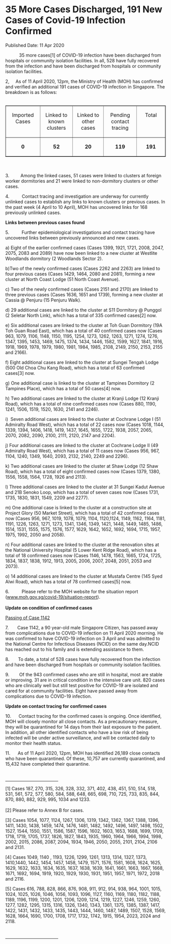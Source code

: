 <html>
    <meta http-equiv="Content-Type" content="text/html; charset=utf-8"/>
    <meta charset="utf-8"/>
    <title> 35 More Cases Discharged, 191 New Cases of Covid-19 Infection Confirmed</title>
    <body><h1> 35 More Cases Discharged, 191 New Cases of Covid-19 Infection Confirmed</h1>
    <p>Published Date: 11 Apr 2020</p> <p>&nbsp; &nbsp; &nbsp; &nbsp; &nbsp; &nbsp;35 more cases[1]&nbsp;of COVID-19 infection have been discharged from hospitals or community isolation facilities. In all, 528 have fully recovered from the infection and have been discharged from hospitals or community isolation facilities. </p> <p>2, &nbsp;&nbsp;&nbsp;&nbsp;As of 11 April 2020, 12pm, the Ministry of Health (MOH) has confirmed and verified an additional 191 cases of COVID-19 infection in Singapore. The breakdown is as follows:<br><br></p><table border="1" cellspacing="0" cellpadding="0"><tbody><tr><td width="120" valign="top"><p align="center">Imported Cases</p></td><td width="120" valign="top"><p align="center">Linked to known clusters</p></td><td width="120" valign="top"><p align="center">Linked to other cases</p></td><td width="120" valign="top"><p align="center">Pending contact tracing</p></td><td width="120" valign="top"><p align="center">Total</p></td></tr><tr><td width="120" valign="top"><p align="center"><strong>0</strong></p></td><td width="120" valign="top"><p align="center"><b>52</b></p></td><td width="120" valign="top"><p align="center"><strong>20</strong></p></td><td width="120" valign="top"><p align="center"><b>119</b></p></td><td width="120" valign="top"><p align="center"><strong>191</strong></p></td></tr></tbody></table><p><br><br>3.&nbsp; &nbsp; &nbsp; &nbsp; &nbsp;Among the linked cases, 51 cases were linked to clusters at foreign worker dormitories and 21 were linked to non-dormitory clusters or other cases.</p><div><p><p>4.&nbsp; &nbsp; &nbsp; &nbsp; &nbsp; Contact tracing and investigation are underway for currently unlinked cases to establish any links to known clusters or previous cases. In the past week (4 April to 10 April), MOH has uncovered links for 168 previously unlinked cases.</p></p><p><p><strong>Links between previous cases found</strong></p><p>5.&nbsp; &nbsp; &nbsp; &nbsp; &nbsp; Further epidemiological investigations and contact tracing have uncovered links between previously announced and new cases.</p></p><p><p>a) Eight of the earlier confirmed cases (Cases 1399, 1921, 1721, 2008, 2047, 2075, 2083 and 2089) have now been linked to a new cluster at Westlite Woodlands dormitory (2 Woodlands Sector 2).</p></p><p><p>b)Two of the newly confirmed cases (Cases 2262 and 2263) are linked to four previous cases (Cases 1429, 1464, 2080 and 2081), forming a new cluster at North Coast Lodge (51 North Coast Avenue).</p></p><p><p>c) Two of the newly confirmed cases (Cases 2151 and 2170) are linked to three previous cases (Cases 1636, 1651 and 1739), forming a new cluster at Cassia @ Penjuru (15 Penjuru Walk).</p></p><p><p>d) 29 additional cases are linked to the cluster at S11 Dormitory @ Punggol (2 Seletar North Link), which has a total of 335 confirmed cases[2]&nbsp;now.</p></p><p><p>e) Six additional cases are linked to the cluster at Toh Guan Dormitory (19A Toh Guan Road East), which has a total of 40 confirmed cases now (Cases 963, 1079, 1106, 1148, 1150, 1195, 1254, 1273, 1262, 1263, 1271, 1274, 1276, 1347, 1395, 1453, 1469, 1475, 1374, 1434, 1446, 1582, 1599, 1627, 1841, 1916, 1918, 1969, 1978, 1979, 1980, 1981, 1984, 1985, 2108, 2149, 2150, 2153, 2155 and 2166).</p></p><p><p>f) Eight additional cases are linked to the cluster at Sungei Tengah Lodge (500 Old Choa Chu Kang Road), which has a total of 63 confirmed cases[3]&nbsp;now.</p></p><p><p>g) One additional case is linked to the cluster at Tampines Dormitory (2 Tampines Place), which has a total of 50 cases[4]&nbsp;now.</p></p><p><p>h) Two additional cases are linked to the cluster at Kranji Lodge (12 Kranji Road), which has a total of nine confirmed cases now (Cases 880, 1190, 1241, 1506, 1519, 1520, 1630, 2141 and 2246).</p></p><p><p>i)&nbsp; Seven additional cases are linked to the cluster at Cochrane Lodge I (51 Admiralty Road West), which has a total of 22 cases now (Cases 1018, 1144, 1339, 1394, 1406, 1418, 1419, 1437, 1645, 1655, 1722, 1938, 2057, 2065, 2070, 2082, 2090, 2100, 2111, 2120, 2147 and 2204).</p></p><p><p>j) Four additional cases are linked to the cluster at Cochrane Lodge II (49 Admiralty Road West), which has a total of 11 cases now (Cases 956, 967, 1104, 1240, 1349, 1640, 2093, 2132, 2140, 2249 and 2296).</p></p><p><p>k) Two additional cases are linked to the cluster at Shaw Lodge (12 Shaw Road), which has a total of eight confirmed cases now (Cases 1379, 1380, 1556, 1558, 1564, 1728, 1926 and 2113).</p></p><p><p>l) Three additional cases are linked to the cluster at 31 Sungei Kadut Avenue and 21B Senoko Loop, which has a total of seven cases now (Cases 1731, 1735, 1830, 1831, 1549, 2209 and 2277).</p></p><p><p>m) One additional case is linked to the cluster at a construction site at Project Glory (50 Market Street), which has a total of 42 confirmed cases now (Cases 956, 967, 1019, 1078, 1079, 1104, 1120,1124, 1149, 1162, 1164, 1181, 1191, 1226, 1263, 1271, 1273, 1341, 1346, 1349, 1421, 1448, 1449, 1485, 1486, 1514, 1531, 1555, 1575, 1576, 1577, 1629, 1642, 1652, 1692, 1694, 1715, 1957, 1975, 1992, 2050 and 2058).</p></p><p><p>n) Four additional cases are linked to the cluster at the renovation sites at the National University Hospital (5 Lower Kent Ridge Road), which has a total of 18 confirmed cases now (Cases 1146, 1478, 1563, 1665, 1724, 1725, 1834, 1837, 1838, 1912, 1913, 2005, 2006, 2007, 2048, 2051, 2053 and 2073).</p></p><p><p>o) 14 additional cases are linked to the cluster at Mustafa Centre (145 Syed Alwi Road), which has a total of 78 confirmed cases[5]&nbsp;now.</p></p><p><p>6.&nbsp; &nbsp; &nbsp; &nbsp; &nbsp; Please refer to the MOH website for the situation report (<a href="http://www.moh.gov.sg/covid-19/situation-report">www.moh.gov.sg/covid-19/situation-report</a>).<br><br><strong>Update on condition of confirmed cases</strong></p></p><p><p><u>Passing of Case 1142</u></p><p>7.&nbsp; &nbsp; &nbsp; &nbsp;Case 1142, a 90 year-old male Singapore Citizen, has passed away from complications due to COVID-19 infection on 11 April 2020 morning. He was confirmed to have COVID-19 infection on 3 April and was admitted to the National Centre for Infectious Diseases (NCID) on the same day.NCID has reached out to his family and is extending assistance to them.</p></p><p><p>8.&nbsp; &nbsp; &nbsp; &nbsp;To date, a total of 528 cases have fully recovered from the infection and have been discharged from hospitals or community isolation facilities.</p></p><p><p>9.&nbsp; &nbsp; &nbsp; &nbsp; Of the 943 confirmed cases who are still in hospital, most are stable or improving. 31 are in critical condition in the intensive care unit. 820 cases who are clinically well but still test positive for COVID-19 are isolated and cared for at community facilities. Eight have passed away from complications due to COVID-19 infection.</p></p><p><p><strong>Update on contact tracing for confirmed cases</strong></p><p>10.&nbsp; &nbsp; &nbsp; Contact tracing for the confirmed cases is ongoing. Once identified, MOH will closely monitor all close contacts. As a precautionary measure, they will be quarantined for 14 days from their last exposure to the patient. In addition, all other identified contacts who have a low risk of being infected will be under active surveillance, and will be contacted daily to monitor their health status.</p></p><p><p>11.&nbsp; &nbsp; &nbsp; As of 11 April 2020, 12pm, MOH has identified 26,189 close contacts who have been quarantined. Of these, 10,757 are currently quarantined, and 15,432 have completed their quarantine.</p></p> <div><br clear="all"> <hr align="left" size="1" width="33%"> <div id="ftn1"> <p>[1] Cases 187, 270, 315, 326, 328, 332, 371, 402, 438, 451, 510, 514, 518, 531, 561, 572, 577, 580, 584, 588, 648, 665, 698, 710, 725, 733, 835, 844, 870, 880, 882, 929, 995, 1034 and 1233.<br><br>[2] Please refer to Annex B for cases. </p> </div> <div id="ftn2"> <p>[3] Cases 1054, 1077, 1124, 1267, 1306, 1319, 1342, 1362, 1367, 1388, 1396, 1411, 1430, 1438, 1459, 1474, 1476, 1481, 1482, 1492, 1496, 1497, 1498, 1502, 1527, 1544, 1550, 1551, 1586, 1587, 1596, 1602, 1603, 1653, 1688, 1699, 1709, 1718, 1719, 1705, 1737, 1826, 1827, 1843, 1935, 1960, 1964, 1966, 1994, 1998, 2002, 2015, 2086, 2087, 2094, 1934, 1946, 2050, 2055, 2101, 2104, 2106 and 2131.</p> </div> <div id="ftn3"> <p>[4] Cases 1049, 1140 , 1193, 1226, 1299, 1261, 1313, 1314, 1327, 1373, 1410,1440, 1442, 1454, 1457, 1458, 1479, 1571, 1576, 1581, 1608, 1624, 1625, 1629, 1632, 1633, 1634, 1635, 1637, 1638, 1639, 1641, 1661, 1663, 1667, 1668, 1671, 1692, 1694, 1919, 1920, 1929, 1930, 1931, 1951, 1957, 1971, 1972, 2018 and 2116. </p> </div> <div id="ftn4"> <p>[5] Cases 616, 788, 828, 866, 876, 908, 911, 912, 914, 938, 964, 1001, 1015, 1024, 1025, 1026, 1046, 1056, 1093, 1096, 1127, 1160, 1169, 1180, 1182, 1188, 1189, 1196, 1199, 1200, 1201, 1206, 1209, 1214, 1219, 1227, 1246, 1259, 1260, 1277, 1282, 1295, 1315, 1316, 1326, 1340, 1343, 1361, 1375, 1385, 1387, 1417, 1422, 1431, 1432, 1433, 1435, 1443, 1444, 1460, 1487, 1489, 1507, 1528, 1569, 1628, 1664, 1690, 1700, 1708, 1717, 1732, 1742, 1915, 1954, 2023, 2024 and 2118.</p> </div> </div><br clear="all"> <hr align="left" size="1" width="33%"> <div id="ftn1"> <p>&nbsp;</p> </div> </div></body>
</html>